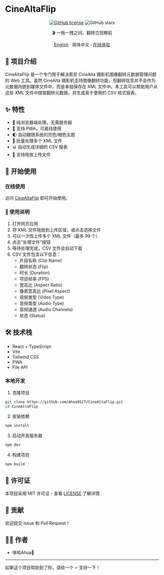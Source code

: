 # CineAltaFlip

<div align="center">

[![GitHub license](https://img.shields.io/github/license/Ahua9527/CineAltaFlip)](https://github.com/Ahua9527/CineAltaFlip/blob/main/LICENSE)
![GitHub stars](https://img.shields.io/github/stars/Ahua9527/CineAltaFlip)

🎬 一拖一拽之间，翻转立现眼前

[English](./README.en.md) · 简体中文 · [在线体验](https://cinealtaflip.ahua.space)

</div>

## 📝 项目介绍

CineAltaFlip 是一个专门用于解决索尼 CineAlta 摄影机图像翻转元数据管理问题的 Web 工具。虽然 CineAlta 摄影机支持图像翻转功能，但翻转信息并不会作为元数据内嵌到媒体文件中，而是单独保存在 XML 文件中。本工具可以帮助用户从这些 XML 文件中提取翻转元数据，并生成易于使用的 CSV 格式报表。

## ✨ 特性

- 🚀 纯浏览器端处理，无需服务器
- 📱 支持 PWA，可离线使用
- 🌓 自动跟随系统的亮色/暗色主题
- 💾 批量处理多个 XML 文件
- 📊 自动生成详细的 CSV 报表
- 🔄 支持拖放上传文件

## 🚀 开始使用

### 在线使用

访问 [CineAltaFlip](https://cinealtaflip.ahua.space) 即可开始使用。

### 📖 使用说明

1. 打开网页应用
2. 将 XML 文件拖放到上传区域，或点击选择文件
3. 可以一次性上传多个 XML 文件（最多 99 个）
4. 点击"处理文件"按钮
5. 等待处理完成，CSV 文件会自动下载
6. CSV 文件包含以下信息：
   - 片段名称 (Clip Name)
   - 翻转状态 (Flip)
   - 时长 (Duration)
   - 项目帧率 (FPS)
   - 宽高比 (Aspect Ratio)
   - 像素宽高比 (Pixel Aspect)
   - 视频类型 (Video Type)
   - 音频类型 (Audio Type)
   - 音频通道 (Audio Channels)
   - 状态 (Status)

## 🛠️ 技术栈

- React + TypeScript
- Vite
- Tailwind CSS
- PWA
- File API

### 本地开发

1. 克隆项目
```bash
git clone https://github.com/Ahua9527/CineAltaFlip.git
cd CineAltaFlip
```

2. 安装依赖
```bash
npm install
```

3. 启动开发服务器
```bash
npm dev
```

4. 构建项目
```bash
npm build
```

## 📄 许可证

本项目采用 MIT 许可证 - 查看 [LICENSE](LICENSE) 了解详情

## 🙏 贡献

欢迎提交 Issue 和 Pull Request！

## 👨‍💻 作者

- 哆啦Ahua🌱

---

如果这个项目帮助到了你，请给一个 ⭐️ 支持一下！

